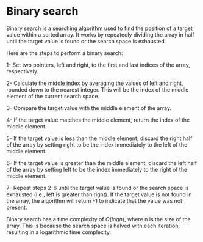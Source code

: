 # Binary search 
Binary search is a searching algorithm used to find the position of a target value within a sorted array. It works by repeatedly dividing the array in half until the target value is found or the search space is exhausted.

Here are the steps to perform a binary search:

1- Set two pointers, left and right, to the first and last indices of the array, respectively.

2- Calculate the middle index by averaging the values of left and right, rounded down to the nearest integer. This will be the index of the middle element of the current search space.

3- Compare the target value with the middle element of the array.

4- If the target value matches the middle element, return the index of the middle element.

5- If the target value is less than the middle element, discard the right half of the array by setting right to be the index immediately to the left of the middle element.

6- If the target value is greater than the middle element, discard the left half of the array by setting left to be the index immediately to the right of the middle element.

7- Repeat steps 2-6 until the target value is found or the search space is exhausted (i.e., left is greater than right).
If the target value is not found in the array, the algorithm will return -1 to indicate that the value was not present.

Binary search has a time complexity of $O(log n)$, where n is the size of the array. This is because the search space is halved with each iteration, resulting in a logarithmic time complexity.

